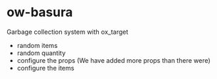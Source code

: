 # ow-basura

Garbage collection system with ox_target

- random items
- random quantity
- configure the props (We have added more props than there were)
- configure the items
